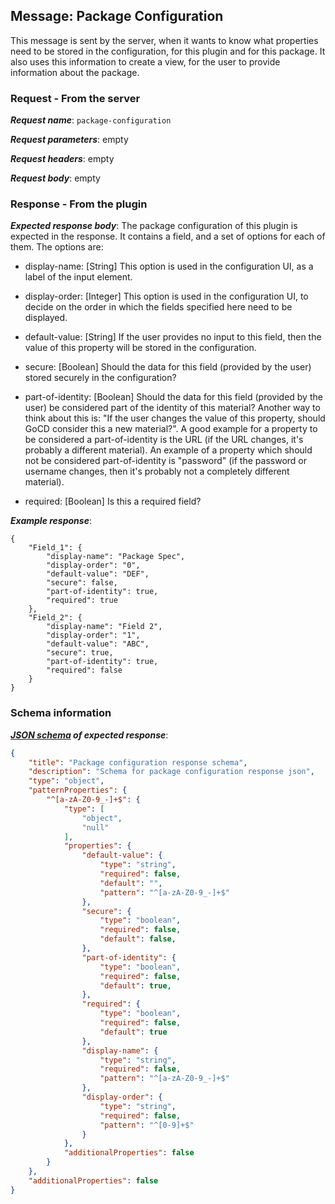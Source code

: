 ## Message: Package Configuration
 
This message is sent by the server, when it wants to know what properties need to be stored in the configuration, for
this plugin and for this package. It also uses this information to create a view, for the user to provide information about the package.

### Request - From the server

***Request name***: ```package-configuration```

***Request parameters***: empty

***Request headers***: empty

***Request body***: empty

### Response - From the plugin

***Expected response body***: The package configuration of this plugin is expected in the response. It contains a field, and a set of options for each of them. The options are:

* display-name: [String] This option is used in the configuration UI, as a label of the input element.

* display-order: [Integer] This option is used in the configuration UI, to decide on the order in which the fields specified here need to be displayed.

* default-value: [String] If the user provides no input to this field, then the value of this property will be stored in the configuration.

* secure: [Boolean] Should the data for this field (provided by the user) stored securely in the configuration?

* part-of-identity: [Boolean] Should the data for this field (provided by the user) be considered part of the identity of this material? Another way to think about this is: "If the user changes the value of this property, should GoCD consider this a new material?". A good example for a property to be considered a part-of-identity is the URL (if the URL changes, it's probably a different material). An example of a property which should not be considered part-of-identity is "password" (if the password or username changes, then it's probably not a completely different material).

* required: [Boolean] Is this a required field?

***Example response***:
```{json}
{
    "Field_1": {
        "display-name": "Package Spec",
        "display-order": "0",
        "default-value": "DEF",
        "secure": false,
        "part-of-identity": true,
        "required": true
    },
    "Field_2": {
        "display-name": "Field 2",
        "display-order": "1",
        "default-value": "ABC",
        "secure": true,
        "part-of-identity": true,
        "required": false
    }
}
```

### Schema information

***[JSON schema](http://json-schema.org) of expected response***:
```json
{
    "title": "Package configuration response schema",
    "description": "Schema for package configuration response json",
    "type": "object",
    "patternProperties": {
        "^[a-zA-Z0-9_-]+$": {
            "type": [
                "object",
                "null"
            ],
            "properties": {
                "default-value": {
                    "type": "string",
                    "required": false,
                    "default": "",
                    "pattern": "^[a-zA-Z0-9_-]+$"
                },
                "secure": {
                    "type": "boolean",
                    "required": false,
                    "default": false,
                },
                "part-of-identity": {
                    "type": "boolean",
                    "required": false,
                    "default": true,
                },
                "required": {
                    "type": "boolean",
                    "required": false,
                    "default": true
                },
                "display-name": {
                    "type": "string",
                    "required": false,
                    "pattern": "^[a-zA-Z0-9_-]+$"
                },
                "display-order": {
                    "type": "string",
                    "required": false,
                    "pattern": "^[0-9]+$"
                }
            },
            "additionalProperties": false
        }
    },
    "additionalProperties": false
}
```
